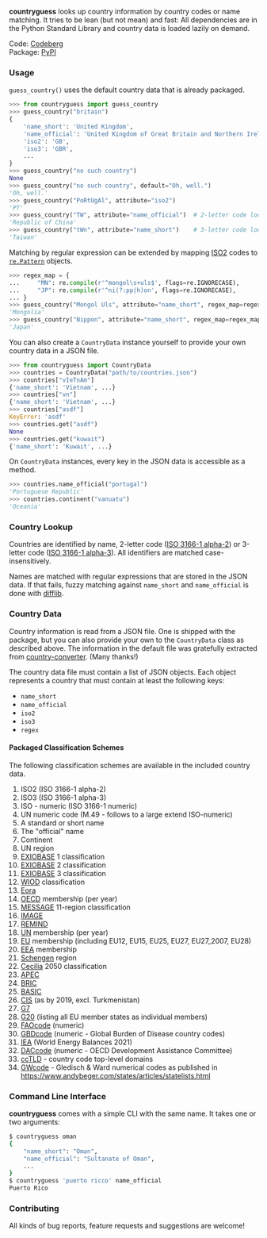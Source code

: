**countryguess** looks up country information by country codes or name matching.
It tries to be lean (but not mean) and fast: All dependencies are in the Python
Standard Library and country data is loaded lazily on demand.

Code: [Codeberg](https://codeberg.org/plotski/countryguess)  
Package: [PyPI](https://pypi.org/project/countryguess)

### Usage

`guess_country()` uses the default country data that is already packaged.

```python
>>> from countryguess import guess_country
>>> guess_country("britain")
{
    'name_short': 'United Kingdom',
    'name_official': 'United Kingdom of Great Britain and Northern Ireland',
    'iso2': 'GB',
    'iso3': 'GBR',
    ...
}
>>> guess_country("no such country")
None
>>> guess_country("no such country", default="Oh, well.")
'Oh, well.'
>>> guess_country("PoRtUgAl", attribute="iso2")
'PT'
>>> guess_country("TW", attribute="name_official")  # 2-letter code lookup
'Republic of China'
>>> guess_country("tWn", attribute="name_short")    # 3-letter code lookup
'Taiwan'
```

Matching by regular expression can be extended by mapping
[ISO2](https://en.wikipedia.org/wiki/ISO_3166-1_alpha-2) codes to
[`re.Pattern`](https://docs.python.org/3/library/re.html#re.compile) objects.

```python
>>> regex_map = {
...     "MN": re.compile(r'^mongol\s+uls$', flags=re.IGNORECASE),
...     "JP": re.compile(r'^ni(?:pp|h)on', flags=re.IGNORECASE),
... }
>>> guess_country("Mongol Uls", attribute="name_short", regex_map=regex_map)
'Mongolia'
>>> guess_country("Nippon", attribute="name_short", regex_map=regex_map)
'Japan'
```

You can also create a `CountryData` instance yourself to provide your own
country data in a JSON file.

```python
>>> from countryguess import CountryData
>>> countries = CountryData("path/to/countries.json")
>>> countries["vIeTnAm"]
{'name_short': 'Vietnam', ...}
>>> countries["vn"]
{'name_short': 'Vietnam', ...}
>>> countries["asdf"]
KeyError: 'asdf'
>>> countries.get("asdf")
None
>>> countries.get("kuwait")
{'name_short': 'Kuwait', ...}
```

On `CountryData` instances, every key in the JSON data is accessible as a
method.

```python
>>> countries.name_official("portugal")
'Portuguese Republic'
>>> countries.continent("vanuatu")
'Oceania'
```

### Country Lookup

Countries are identified by name, 2-letter code
([ISO 3166-1 alpha-2](https://en.wikipedia.org/wiki/ISO_3166-1_alpha-2)) or
3-letter code
([ISO 3166-1 alpha-3](https://en.wikipedia.org/wiki/ISO_3166-1_alpha-3)). All
identifiers are matched case-insensitively.

Names are matched with regular expressions that are stored in the JSON data. If
that fails, fuzzy matching against ``name_short`` and ``name_official`` is done
with [difflib](https://docs.python.org/3/library/difflib.html).

### Country Data

Country information is read from a JSON file. One is shipped with the package,
but you can also provide your own to the `CountryData` class as described
above. The information in the default file was gratefully extracted from
[country-converter](https://pypi.org/project/country-converter/). (Many thanks!)

The country data file must contain a list of JSON objects. Each object
represents a country that must contain at least the following keys:

- `name_short`
- `name_official`
- `iso2`
- `iso3`
- `regex`

#### Packaged Classification Schemes

The following classification schemes are available in the included country data.

<!-- CLASSIFICATION_SCHEMES (see fetch_data_from_country_converter.py) -->
1.  ISO2 (ISO 3166-1 alpha-2)
2.  ISO3 (ISO 3166-1 alpha-3)
3.  ISO - numeric (ISO 3166-1 numeric)
4.  UN numeric code (M.49 - follows to a large extend ISO-numeric)
5.  A standard or short name
6.  The "official" name
7.  Continent
8.  UN region
9.  [EXIOBASE](http://exiobase.eu/) 1 classification
10. [EXIOBASE](http://exiobase.eu/) 2 classification
11. [EXIOBASE](http://exiobase.eu/) 3 classification
12. [WIOD](http://www.wiod.org/home) classification
13. [Eora](http://www.worldmrio.com/)
14. [OECD](http://www.oecd.org/about/membersandpartners/list-oecd-member-countries.htm)
    membership (per year)
15. [MESSAGE](http://www.iiasa.ac.at/web/home/research/researchPrograms/Energy/MESSAGE-model-regions.en.html)
    11-region classification
16. [IMAGE](https://models.pbl.nl/image/index.php/Welcome_to_IMAGE_3.0_Documentation)
17. [REMIND](https://www.pik-potsdam.de/en/institute/departments/transformation-pathways/models/remind)
18. [UN](http://www.un.org/en/members/) membership (per year)
19. [EU](https://ec.europa.eu/eurostat/statistics-explained/index.php/Glossary:EU_enlargements)
    membership (including EU12, EU15, EU25, EU27, EU27_2007, EU28)
20. [EEA](https://ec.europa.eu/eurostat/statistics-explained/index.php/Glossary:European_Economic_Area_(EEA))
    membership
21. [Schengen](https://en.wikipedia.org/wiki/Schengen_Area) region
22. [Cecilia](https://cecilia2050.eu/system/files/De%20Koning%20et%20al.%20%282014%29_Scenarios%20for%202050_0.pdf)
    2050 classification
23. [APEC](https://en.wikipedia.org/wiki/Asia-Pacific_Economic_Cooperation)
24. [BRIC](https://en.wikipedia.org/wiki/BRIC)
25. [BASIC](https://en.wikipedia.org/wiki/BASIC_countries)
26. [CIS](https://en.wikipedia.org/wiki/Commonwealth_of_Independent_States)
    (as by 2019, excl. Turkmenistan)
27. [G7](https://en.wikipedia.org/wiki/Group_of_Seven)
28. [G20](https://en.wikipedia.org/wiki/G20) (listing all EU member
    states as individual members)
29. [FAOcode](http://www.fao.org/faostat/en/#definitions) (numeric)
30. [GBDcode](http://ghdx.healthdata.org/) (numeric - Global Burden of
    Disease country codes)
31. [IEA](https://www.iea.org/countries) (World Energy Balances 2021)
32. [DACcode](https://www.oecd.org/dac/financing-sustainable-development/development-finance-standards/dacandcrscodelists.htm)
    (numeric - OECD Development Assistance Committee)
33. [ccTLD](https://en.wikipedia.org/wiki/Country_code_top-level_domain) - country code top-level domains
34. [GWcode](https://www.tandfonline.com/doi/abs/10.1080/03050629908434958) - Gledisch & Ward numerical codes as published in https://www.andybeger.com/states/articles/statelists.html
<!-- CLASSIFICATION_SCHEMES -->

### Command Line Interface

**countryguess** comes with a simple CLI with the same name. It takes one or two
arguments:

```sh
$ countryguess oman
{
    "name_short": "Oman",
    "name_official": "Sultanate of Oman",
    ...
}
$ countryguess 'puerto ricco' name_official
Puerto Rico
```

### Contributing

All kinds of bug reports, feature requests and suggestions are welcome!
